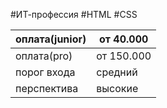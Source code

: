 #ИТ-профессия #HTML #CSS

| оплата(junior) | от 40.000  |
| -------------- | ---------- |
| оплата(pro)    | от 150.000 |
| порог входа    | средний    |
| перспектива    | высокие    |

